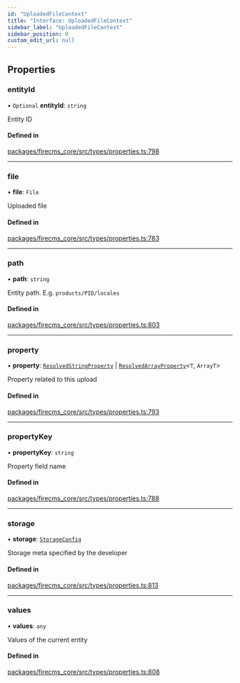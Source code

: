 ```yaml
---
id: "UploadedFileContext"
title: "Interface: UploadedFileContext"
sidebar_label: "UploadedFileContext"
sidebar_position: 0
custom_edit_url: null
---
```


## Properties

### entityId

• `Optional` **entityId**: `string`

Entity ID

#### Defined in

[packages/firecms_core/src/types/properties.ts:798](https://github.com/FireCMSco/firecms/blob/d45f3739/packages/firecms_core/src/types/properties.ts#L798)

___

### file

• **file**: `File`

Uploaded file

#### Defined in

[packages/firecms_core/src/types/properties.ts:783](https://github.com/FireCMSco/firecms/blob/d45f3739/packages/firecms_core/src/types/properties.ts#L783)

___

### path

• **path**: `string`

Entity path. E.g. `products/PID/locales`

#### Defined in

[packages/firecms_core/src/types/properties.ts:803](https://github.com/FireCMSco/firecms/blob/d45f3739/packages/firecms_core/src/types/properties.ts#L803)

___

### property

• **property**: [`ResolvedStringProperty`](../types/ResolvedStringProperty.md) \| [`ResolvedArrayProperty`](../types/ResolvedArrayProperty.md)\<`T`, `ArrayT`\>

Property related to this upload

#### Defined in

[packages/firecms_core/src/types/properties.ts:793](https://github.com/FireCMSco/firecms/blob/d45f3739/packages/firecms_core/src/types/properties.ts#L793)

___

### propertyKey

• **propertyKey**: `string`

Property field name

#### Defined in

[packages/firecms_core/src/types/properties.ts:788](https://github.com/FireCMSco/firecms/blob/d45f3739/packages/firecms_core/src/types/properties.ts#L788)

___

### storage

• **storage**: [`StorageConfig`](StorageConfig.md)

Storage meta specified by the developer

#### Defined in

[packages/firecms_core/src/types/properties.ts:813](https://github.com/FireCMSco/firecms/blob/d45f3739/packages/firecms_core/src/types/properties.ts#L813)

___

### values

• **values**: `any`

Values of the current entity

#### Defined in

[packages/firecms_core/src/types/properties.ts:808](https://github.com/FireCMSco/firecms/blob/d45f3739/packages/firecms_core/src/types/properties.ts#L808)
